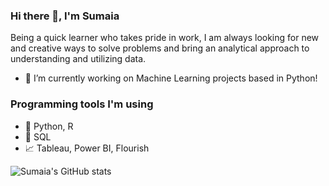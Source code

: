 ### Hi there 👋, I'm Sumaia

Being a quick learner who takes pride in work, I am always looking for new and creative ways to solve problems and bring an analytical approach to understanding and utilizing data.

- 🌱 I’m currently working on Machine Learning projects based in Python!

### Programming tools I'm using

- 🐍 Python, R
- 🐘 SQL
- 📈 Tableau, Power BI, Flourish

 ![Sumaia's GitHub stats](https://github-readme-stats.vercel.app/api?username=SumaiaParveen&theme=dark&show_icons=true)
